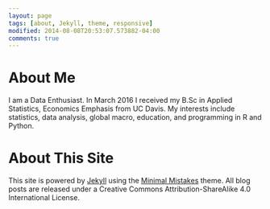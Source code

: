 ```yaml
---
layout: page
tags: [about, Jekyll, theme, responsive]
modified: 2014-08-08T20:53:07.573882-04:00
comments: true
---
```


# About Me
I am a Data Enthusiast. In March 2016 I received my B.Sc in Applied Statistics, Economics Emphasis from UC Davis. My interests include statistics, data analysis, global macro, education, and programming in R and Python.

# About This Site
This site is powered by [Jekyll](http://jekyllrb.com) using the [Minimal Mistakes](https://mademistakes.com) theme. All blog posts are released under a Creative Commons Attribution-ShareAlike 4.0 International License.




